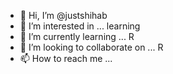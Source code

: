 - 👋 Hi, I’m @justshihab
- 👀 I’m interested in ... learning
- 🌱 I’m currently learning ... R
- 💞️ I’m looking to collaborate on ... R
- 📫 How to reach me ... 

<!---
justshihab/justshihab is a ✨ special ✨ repository because its `README.md` (this file) appears on your GitHub profile.
You can click the Preview link to take a look at your changes.
--->
